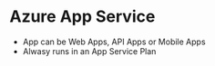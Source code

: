 # Azure App Service

* App can be Web Apps, API Apps or Mobile Apps
* Alwasy runs in an App Service Plan